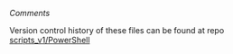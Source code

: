 *Comments*

Version control history of these files can be found at repo [scripts_v1/PowerShell](https://github.com/atiq-cs/scripts_v1/tree/dev/PowerShell)